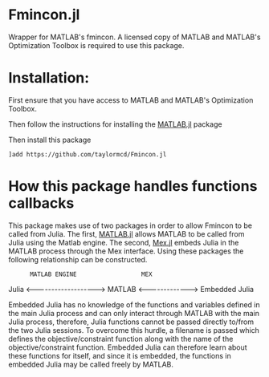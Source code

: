 # Fmincon.jl
Wrapper for MATLAB's fmincon.  A licensed copy of MATLAB and MATLAB's Optimization Toolbox is required to use this package.

# Installation:
First ensure that you have access to MATLAB and MATLAB's Optimization Toolbox.

Then follow the instructions for installing the [MATLAB.jl](https://github.com/JuliaInterop/MATLAB.jl) package

Then install this package
```
]add https://github.com/taylormcd/Fmincon.jl
```

# How this package handles functions callbacks

This package makes use of two packages in order to allow Fmincon to be called from Julia.  The first, [MATLAB.jl](https://github.com/JuliaInterop/MATLAB.jl) allows MATLAB to be called from Julia using the Matlab engine.  The second, [Mex.jl](https://github.com/taylormcd/Mex.jl) embeds Julia in the MATLAB process through the Mex interface. Using these packages the following relationship can be constructed.

          MATLAB ENGINE                  MEX
Julia <-------------------> MATLAB <-------------> Embedded Julia


Embedded Julia has no knowledge of the functions and variables defined in the main Julia process and can only interact through MATLAB with the main Julia process, therefore, Julia functions cannot be passed directly to/from the two Julia sessions.  To overcome this hurdle, a filename is passed which defines the objective/constraint function along with the name of the objective/constraint function.  Embedded Julia can therefore learn about these functions for itself, and since it is embedded, the functions in embedded Julia may be called freely by MATLAB.
